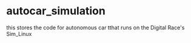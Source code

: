 # autocar_simulation
this stores the code for autonomous car tthat runs on the Digital Race's Sim_Linux 
